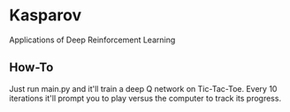 # Kasparov
Applications of Deep Reinforcement Learning

## How-To
Just run main.py and it'll train a deep Q network on Tic-Tac-Toe. Every 10 iterations it'll prompt you to play versus the computer to track its progress.
